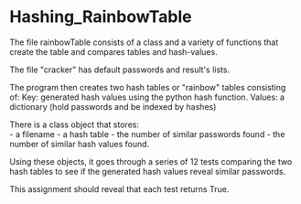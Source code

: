 # Hashing_RainbowTable

The file rainbowTable consists of a class and a variety of functions that create the table and compares tables and hash-values. 

The file "cracker" has default passwords and result's lists. 

The program then creates two hash tables or "rainbow" tables consisting of:
Key: generated hash values using the python hash function.
Values: a dictionary (hold passwords and be indexed by hashes)

There is a class object that stores: <br>
    - a filename 
    - a hash table
    - the number of similar passwords found
    - the number of similar hash values found. 
    
Using these objects, it goes through a series of 12 tests comparing the two hash tables to see if the generated hash values reveal similar passwords. 

This assignment should reveal that each test returns True. 
